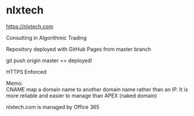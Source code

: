 # nlxtech
<https://nlxtech.com>

Consulting in Algorithmic Trading

Repository deployed with GitHub Pages from master branch

git push origin master == deployed!

HTTPS Enforced

Memo:\
CNAME map a domain name to another domain name rather than an IP. It is more reliable and easier to manage than APEX (naked domain)

nlxtech.com is managed by Office 365
